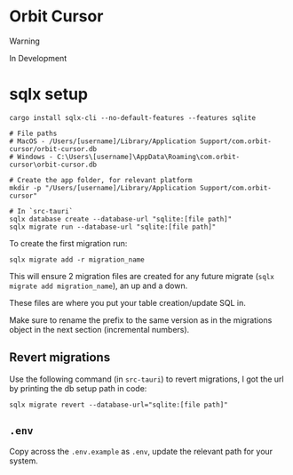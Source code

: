 # Orbit Cursor

> [!WARNING]
> In Development

# sqlx setup

```shell
cargo install sqlx-cli --no-default-features --features sqlite

# File paths
# MacOS - /Users/[username]/Library/Application Support/com.orbit-cursor/orbit-cursor.db
# Windows - C:\Users\[username]\AppData\Roaming\com.orbit-cursor\orbit-cursor.db

# Create the app folder, for relevant platform
mkdir -p "/Users/[username]/Library/Application Support/com.orbit-cursor"

# In `src-tauri`
sqlx database create --database-url "sqlite:[file path]"
sqlx migrate run --database-url "sqlite:[file path]"

```

To create the first migration run:

```shell
sqlx migrate add -r migration_name
```

This will ensure 2 migration files are created for any future migrate (`sqlx migrate add migration_name`), an up and a down.

These files are where you put your table creation/update SQL in.

Make sure to rename the prefix to the same version as in the migrations object in the next section (incremental numbers).

## Revert migrations

Use the following command (in `src-tauri`) to revert migrations, I got the url by printing the db setup path in code:

```shell
sqlx migrate revert --database-url="sqlite:[file path]"
```

## `.env`

Copy across the `.env.example` as `.env`, update the relevant path for your system.
